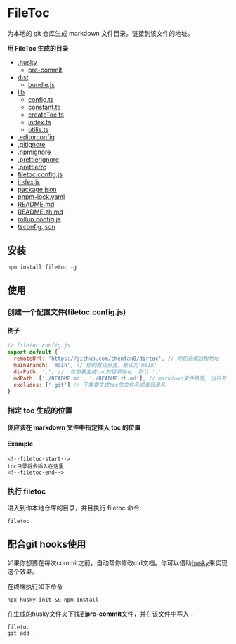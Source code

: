 # FileToc

为本地的 git 仓库生成 markdown 文件目录。链接到该文件的地址。

**用 FileToc 生成的目录**

<!--filetoc-start-->
- [.husky](https://github.com/chenfan0/filetoc/tree/main/.husky)
  - [pre-commit](https://github.com/chenfan0/filetoc/tree/main/.husky/pre-commit)
- [dist](https://github.com/chenfan0/filetoc/tree/main/dist)
  - [bundle.js](https://github.com/chenfan0/filetoc/tree/main/dist/bundle.js)
- [lib](https://github.com/chenfan0/filetoc/tree/main/lib)
  - [config.ts](https://github.com/chenfan0/filetoc/tree/main/lib/config.ts)
  - [constant.ts](https://github.com/chenfan0/filetoc/tree/main/lib/constant.ts)
  - [createToc.ts](https://github.com/chenfan0/filetoc/tree/main/lib/createToc.ts)
  - [index.ts](https://github.com/chenfan0/filetoc/tree/main/lib/index.ts)
  - [utilis.ts](https://github.com/chenfan0/filetoc/tree/main/lib/utilis.ts)
- [.editorconfig](https://github.com/chenfan0/filetoc/blob/main/.editorconfig)
- [.gitignore](https://github.com/chenfan0/filetoc/blob/main/.gitignore)
- [.npmignore](https://github.com/chenfan0/filetoc/blob/main/.npmignore)
- [.prettierignore](https://github.com/chenfan0/filetoc/blob/main/.prettierignore)
- [.prettierrc](https://github.com/chenfan0/filetoc/blob/main/.prettierrc)
- [filetoc.config.js](https://github.com/chenfan0/filetoc/blob/main/filetoc.config.js)
- [index.js](https://github.com/chenfan0/filetoc/blob/main/index.js)
- [package.json](https://github.com/chenfan0/filetoc/blob/main/package.json)
- [pnpm-lock.yaml](https://github.com/chenfan0/filetoc/blob/main/pnpm-lock.yaml)
- [README.md](https://github.com/chenfan0/filetoc/blob/main/README.md)
- [README.zh.md](https://github.com/chenfan0/filetoc/blob/main/README.zh.md)
- [rollup.config.js](https://github.com/chenfan0/filetoc/blob/main/rollup.config.js)
- [tsconfig.json](https://github.com/chenfan0/filetoc/blob/main/tsconfig.json)
<!--filetoc-end-->

## 安装

```shell
npm install filetoc -g
```

## 使用

### 创建一个配置文件(filetoc.config.js)

#### 例子

```js
// filetoc.config.js
export default {
  remoteUrl: 'https://github.com/chenfan0/dirtoc', // 你的仓库远程地址
  mainBranch: 'main', // 你的默认分支，默认为'main'
  dirPath: '.', //  你想要生成toc的目录地址. 默认 '.'
  mdPath: ['./README.md', './README.zh.md'], // markdown文件路径, 当只有一个路径时，也可写成字符串形式.  默认 ['README.md']
  excludes: ['.git'] // 不需要生成toc的文件名或者目录名
}
```

### 指定 toc 生成的位置

**你应该在 markdown 文件中指定插入 toc 的位置**

#### Example

```
<!--filetoc-start-->
toc目录将会插入在这里
<!--filetoc-end-->
```

### 执行 filetoc

进入到你本地仓库的目录，并且执行 filetoc 命令:

```
filetoc
```
## 配合git hooks使用
如果你想要在每次commit之前，自动帮你修改md文档。你可以借助[husky](https://github.com/typicode/husky)来实现这个效果。

在终端执行如下命令
```shell
npx husky-init && npm install
```
在生成的husky文件夹下找到**pre-commit**文件，并在该文件中写入：
```
filetoc
git add .
```
